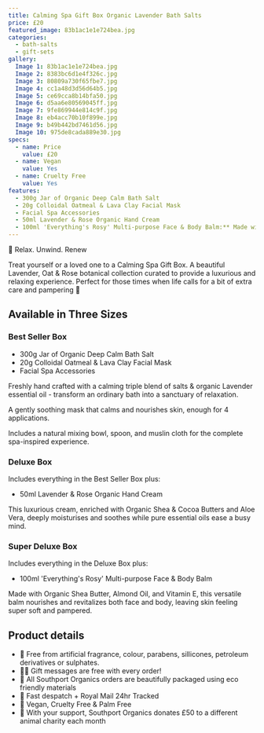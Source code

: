 ```yaml
---
title: Calming Spa Gift Box Organic Lavender Bath Salts
price: £20
featured_image: 83b1ac1e1e724bea.jpg
categories:
  - bath-salts
  - gift-sets
gallery:
  Image 1: 83b1ac1e1e724bea.jpg
  Image 2: 8383bc6d1e4f326c.jpg
  Image 3: 80809a730f65fbe7.jpg
  Image 4: cc1a48d3d56d64b5.jpg
  Image 5: ce69cca8b14bfa50.jpg
  Image 6: d5aa6e80569045ff.jpg
  Image 7: 9fe869944e814c9f.jpg
  Image 8: eb4acc70b10f899e.jpg
  Image 9: b49b442bd7461d56.jpg
  Image 10: 975de8cada889e30.jpg
specs:
  - name: Price
    value: £20
  - name: Vegan
    value: Yes
  - name: Cruelty Free
    value: Yes
features:
  - 300g Jar of Organic Deep Calm Bath Salt
  - 20g Colloidal Oatmeal & Lava Clay Facial Mask
  - Facial Spa Accessories
  - 50ml Lavender & Rose Organic Hand Cream
  - 100ml 'Everything's Rosy' Multi-purpose Face & Body Balm:** Made with Organic Shea Butter, Almond Oil, and Vitamin E, this versatile balm nourishes and revitalizes both face and body, leaving skin feeling super soft and pampered.
---
```


🌿 Relax. Unwind. Renew

Treat yourself or a loved one to a Calming Spa Gift Box. A beautiful Lavender, Oat & Rose botanical collection curated to provide a luxurious and relaxing experience. Perfect for those times when life calls for a bit of extra care and pampering 💜

## Available in Three Sizes

### Best Seller Box

- 300g Jar of Organic Deep Calm Bath Salt
- 20g Colloidal Oatmeal & Lava Clay Facial Mask
- Facial Spa Accessories

Freshly hand crafted with a calming triple blend of salts & organic Lavender essential oil - transform an ordinary bath into a sanctuary of relaxation.

A gently soothing mask that calms and nourishes skin, enough for 4 applications.

Includes a natural mixing bowl, spoon, and muslin cloth for the complete spa-inspired experience.

### Deluxe Box

Includes everything in the Best Seller Box plus:

- 50ml Lavender & Rose Organic Hand Cream

This luxurious cream, enriched with Organic Shea & Cocoa Butters and Aloe Vera, deeply moisturises and soothes while pure essential oils ease a busy mind.

### Super Deluxe Box

Includes everything in the Deluxe Box plus:

- 100ml 'Everything's Rosy' Multi-purpose Face & Body Balm

Made with Organic Shea Butter, Almond Oil, and Vitamin E, this versatile balm nourishes and revitalizes both face and body, leaving skin feeling super soft and pampered.

## Product details

- 🌺 Free from artificial fragrance, colour, parabens, sillicones, petroleum derivatives or sulphates.
- ✍🏼 Gift messages are free with every order!
- 🌿 All Southport Organics orders are beautifully packaged using eco friendly materials
- 📮 Fast despatch + Royal Mail 24hr Tracked
- 🐰 Vegan, Cruelty Free & Palm Free
- 🐾 With your support, Southport Organics donates £50 to a different animal charity each month
